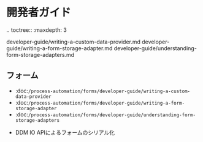 開発者ガイド
===============

.. toctree:: :maxdepth: 3

   developer-guide/writing-a-custom-data-provider.md developer-guide/writing-a-form-storage-adapter.md developer-guide/understanding-form-storage-adapters.md

フォーム
-----

-  :doc:`/process-automation/forms/developer-guide/writing-a-custom-data-provider`
-  :doc:`/process-automation/forms/developer-guide/writing-a-form-storage-adapter`
-  :doc:`/process-automation/forms/developer-guide/understanding-form-storage-adapters`
* DDM IO APIによるフォームのシリアル化
